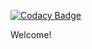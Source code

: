 
[![Codacy Badge](https://api.codacy.com/project/badge/Grade/2245da99171f45b2894bc6a94716f8d7)](https://app.codacy.com/gh/Gervi-Hera-Vitr/google-ai-labs?utm_source=github.com&utm_medium=referral&utm_content=Gervi-Hera-Vitr/google-ai-labs&utm_campaign=Badge_Grade)

Welcome!
